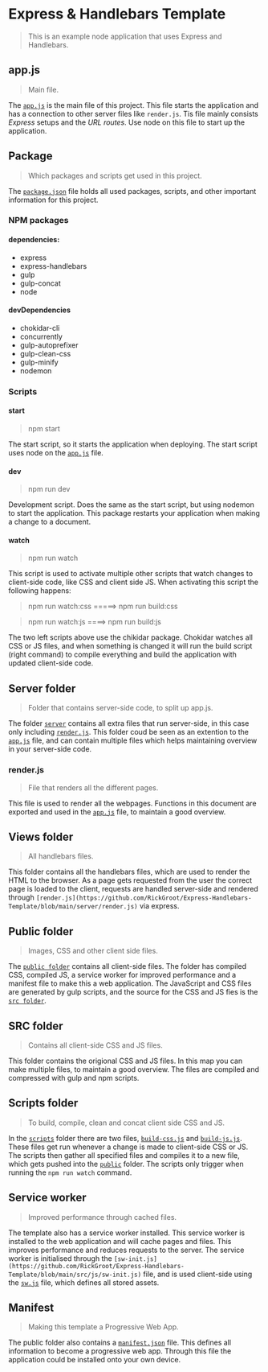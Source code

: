 # Express & Handlebars Template
> This is an example node application that uses Express and Handlebars.

## app.js
> Main file.

The [`app.js`](https://github.com/RickGroot/Express-Handlebars-Template/blob/main/app.js) is the main file of this project. This file starts the application and has a connection to other server files like `render.js`. Tis file mainly consists *Express* setups and the *URL routes*. Use node on this file to start up the application.

## Package
> Which packages and scripts get used in this project. 

The [`package.json`](https://github.com/RickGroot/Express-Handlebars-Template/blob/main/package.json) file holds all used packages, scripts,  and other important information for this project. 

### NPM packages
#### dependencies:
* express
* express-handlebars
* gulp
* gulp-concat
* node

#### devDependencies
* chokidar-cli
* concurrently
* gulp-autoprefixer
* gulp-clean-css
* gulp-minify
* nodemon

### Scripts
#### start
> npm start

The start script, so it starts the application when deploying. The start script uses node on the [`app.js`](https://github.com/RickGroot/Express-Handlebars-Template/blob/main/app.js) file.

#### dev
> npm run dev

Development script. Does the same as the start script, but using nodemon to start the application. This package restarts your application when making a change to a document.

#### watch
> npm run watch

This script is used to activate multiple other scripts that watch changes to client-side code, like CSS and client side JS. When activating this script the following happens:

> npm run watch:css =====> npm run build:css  

> npm run watch:js ====> npm run build:js    

The two left scripts above use the chikidar package. Chokidar watches all CSS or JS files, and when something is changed it will run the build script (right command) to compile everything and build the application with updated client-side code.

## Server folder
> Folder that contains server-side code, to split up app.js.

The folder [`server`](https://github.com/RickGroot/Express-Handlebars-Template/tree/main/server) contains all extra files that run server-side, in this case only including [`render.js`](https://github.com/RickGroot/Express-Handlebars-Template/blob/main/server/render.js). This folder coud be seen as an extention to the [`app.js`](https://github.com/RickGroot/Express-Handlebars-Template/blob/main/app.js) file, and can contain multiple files which helps maintaining overview in your server-side code.

### render.js
> File that renders all the different pages.

This file is used to render all the webpages. Functions in this document are exported and used in the [`app.js`](https://github.com/RickGroot/Express-Handlebars-Template/blob/main/app.js) file, to maintain a good overview.

## Views folder
> All handlebars files.

This folder contains all the handlebars files, which are used to render the HTML to the browser. As a page gets requested from the user the correct page is loaded to the client, requests are handled server-side and rendered through `[render.js](https://github.com/RickGroot/Express-Handlebars-Template/blob/main/server/render.js)` via express.

## Public folder
> Images, CSS and other client side files.

The [`public folder`](https://github.com/RickGroot/Express-Handlebars-Template/tree/main/public) contains all client-side files. The folder has compiled CSS, compiled JS, a service worker for improved performance and a manifest file to make this a web application. The JavaScript and CSS files are generated by gulp scripts, and the source for the CSS and JS fies is the [`src folder`](https://github.com/RickGroot/Express-Handlebars-Template/tree/main/src).

## SRC folder
> Contains all client-side CSS and JS files.

This folder contains the origional CSS and JS files. In this map you can make multiple files, to maintain a good overview. The files are compiled and compressed with gulp and npm scripts.

## Scripts folder
> To build, compile, clean and concat client side CSS and JS.

In the [`scripts`](https://github.com/RickGroot/Express-Handlebars-Template/tree/main/scripts) folder there are two files, [`build-css.js`](https://github.com/RickGroot/Express-Handlebars-Template/blob/main/scripts/build-css.js) and [`build-js.js`](https://github.com/RickGroot/Express-Handlebars-Template/blob/main/scripts/build-js.js). These files get run whenever a change is made to client-side CSS or JS. The scripts then gather all specified files and compiles it to a new file, which gets pushed into the [`public`](https://github.com/RickGroot/Express-Handlebars-Template/tree/main/public) folder. The scripts only trigger when running the `npm run watch` command.

## Service worker
> Improved performance through cached files.

The template also has a service worker installed. This service worker is installed to the web application and will cache pages and files. This improves performance and reduces requests to the server. The service worker is initialised through the `[sw-init.js](https://github.com/RickGroot/Express-Handlebars-Template/blob/main/src/js/sw-init.js)` file, and is used client-side using the [`sw.js`](https://github.com/RickGroot/Express-Handlebars-Template/blob/main/public/sw.js) file, which defines all stored assets.

## Manifest
> Making this template a Progressive Web App.

The public folder also contains a [`manifest.json`](https://github.com/RickGroot/Express-Handlebars-Template/blob/main/public/manifest.json) file. This defines all information to become a progressive web app. Through this file the application could be installed onto your own device.